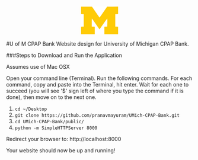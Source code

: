 <p align="center"><img src="public/icons/blockM.png" width="100"/></p>

#U of M CPAP Bank
Website design for University of Michigan CPAP Bank.

###Steps to Download and Run the Application

Assumes use of Mac OSX

Open your command line (Terminal). Run the following commands. For each command, copy and paste into the Terminal, hit enter. Wait for each one to succeed (you will see '$' sign left of where you type the command if it is done), then move on to the next one.

1. ````cd ~/Desktop````
2. ````git clone https://github.com/pranavmayuram/UMich-CPAP-Bank.git````
3. ````cd UMich-CPAP-Bank/public/````
4. ````python -m SimpleHTTPServer 8000````

Redirect your browser to: http://localhost:8000

Your website should now be up and running!
